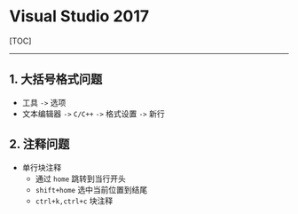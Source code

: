 # Visual Studio 2017

[TOC]

---



## 1. 大括号格式问题

+ 工具  `->`  选项
+ 文本编辑器  `->`  `C/C++`  `->`  格式设置  `->`  新行



## 2. 注释问题

+ 单行块注释
    + 通过 `home` 跳转到当行开头
    +  `shift+home`  选中当前位置到结尾
    + `ctrl+k,ctrl+c` 块注释